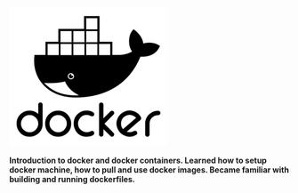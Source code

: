 ![Docker logo](https://github.com/MANT-i-S/docker-1/blob/master/Docker_logo.png)

**Introduction to docker and docker containers. Learned how to setup docker machine, how to pull and use docker images. Became familiar with building and running dockerfiles.**
